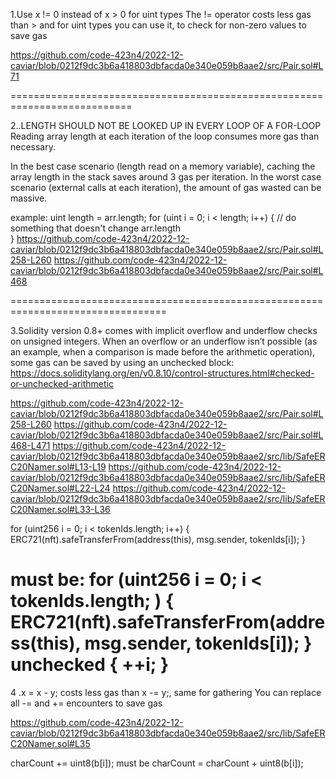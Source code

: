 1.Use x != 0 instead of x > 0 for uint types The != operator costs less gas than > and for uint types you can use it,
to check for non-zero values to save gas

https://github.com/code-423n4/2022-12-caviar/blob/0212f9dc3b6a418803dbfacda0e340e059b8aae2/src/Pair.sol#L71

===========================================================================

2.<ARRAY>.LENGTH SHOULD NOT BE LOOKED UP IN EVERY LOOP OF A FOR-LOOP
Reading array length at each iteration of the loop consumes more gas than necessary.

In the best case scenario (length read on a memory variable), caching the array length in the stack saves
 around 3 gas per iteration. 
In the worst case scenario (external calls at each iteration), the amount of gas wasted can be massive.

example:
 uint length = arr.length;
for (uint i = 0; i < length; i++) {
    // do something that doesn't change arr.length	
}
https://github.com/code-423n4/2022-12-caviar/blob/0212f9dc3b6a418803dbfacda0e340e059b8aae2/src/Pair.sol#L258-L260
https://github.com/code-423n4/2022-12-caviar/blob/0212f9dc3b6a418803dbfacda0e340e059b8aae2/src/Pair.sol#L468

=================================================================================

3.Solidity version 0.8+ comes with implicit overflow and underflow checks on unsigned integers. 
When an overflow or an underflow isn’t possible (as an example, when a comparison is made before the arithmetic operation), 
some gas can be saved by using an unchecked block: https://docs.soliditylang.org/en/v0.8.10/control-structures.html#checked-or-unchecked-arithmetic


https://github.com/code-423n4/2022-12-caviar/blob/0212f9dc3b6a418803dbfacda0e340e059b8aae2/src/Pair.sol#L258-L260
https://github.com/code-423n4/2022-12-caviar/blob/0212f9dc3b6a418803dbfacda0e340e059b8aae2/src/Pair.sol#L468-L471
https://github.com/code-423n4/2022-12-caviar/blob/0212f9dc3b6a418803dbfacda0e340e059b8aae2/src/lib/SafeERC20Namer.sol#L13-L19
https://github.com/code-423n4/2022-12-caviar/blob/0212f9dc3b6a418803dbfacda0e340e059b8aae2/src/lib/SafeERC20Namer.sol#L22-L24
https://github.com/code-423n4/2022-12-caviar/blob/0212f9dc3b6a418803dbfacda0e340e059b8aae2/src/lib/SafeERC20Namer.sol#L33-L36

 for (uint256 i = 0; i < tokenIds.length; i++) {
            ERC721(nft).safeTransferFrom(address(this), msg.sender, tokenIds[i]);
      }
		
must be:
 for (uint256 i = 0; i < tokenIds.length; ) {
            ERC721(nft).safeTransferFrom(address(this), msg.sender, tokenIds[i]);
        }
		unchecked {
               ++i;
           }
===========================================================================
4 .x = x - y; costs less gas than x -= y;, same for gathering You can replace all -= and += encounters to save gas

https://github.com/code-423n4/2022-12-caviar/blob/0212f9dc3b6a418803dbfacda0e340e059b8aae2/src/lib/SafeERC20Namer.sol#L35

 charCount += uint8(b[i]); must be  charCount = charCount + uint8(b[i]);